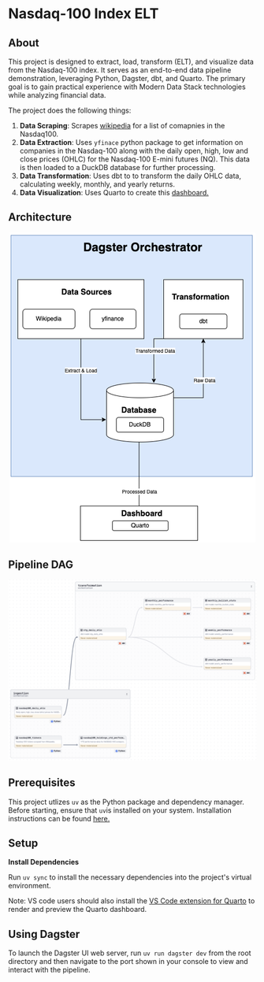 # Nasdaq-100 Index ELT

## About
This project is designed to extract, load, transform (ELT), and visualize data from the Nasdaq-100 index. It serves as an end-to-end data pipeline demonstration, leveraging Python, Dagster, dbt, and Quarto. The primary goal is to gain practical experience with Modern Data Stack technologies while analyzing financial data.

The project does the following things:

1. __Data Scraping__: Scrapes [wikipedia](https://en.wikipedia.org/wiki/Nasdaq-100) for a list of comapnies in the Nasdaq100.
2. __Data Extraction__: Uses `yfinace` python package to get information on companies in the Nasdaq-100 along with the daily open, high, low and close prices (OHLC) for the Nasdaq-100 E-mini futures (NQ). This data is then loaded to a DuckDB database for further processing.
4. __Data Transformation__: Uses dbt to to transform the daily OHLC data, calculating weekly, monthly, and yearly returns.
5. __Data Visualization__: Uses Quarto to create this [dashboard.](https://ljwoodley.github.io/posts/2024-09-06/post.html)


## Architecture

<p align="center" width="100%">
  <img src="images/architecture.png"/>
</p>

## Pipeline DAG

<p align="center" width="100%">
  <img src="images/dag.png"/>
</p>

## Prerequisites
This project utlizes `uv` as the Python package and dependency manager. Before starting, ensure that `uv`is installed on your system. Installation instructions can be found [here.](https://github.com/astral-sh/uv)

## Setup

__Install Dependencies__

Run `uv sync` to install the necessary dependencies into the project's virtual environment.

Note: VS code users should also install the [VS Code extension for Quarto](https://marketplace.visualstudio.com/items?itemName=quarto.quarto) to render and preview the Quarto dashboard. 

## Using Dagster
To launch the Dagster UI web server, run `uv run dagster dev` from the root directory and then navigate to the port shown in your console to view and interact with the pipeline.

